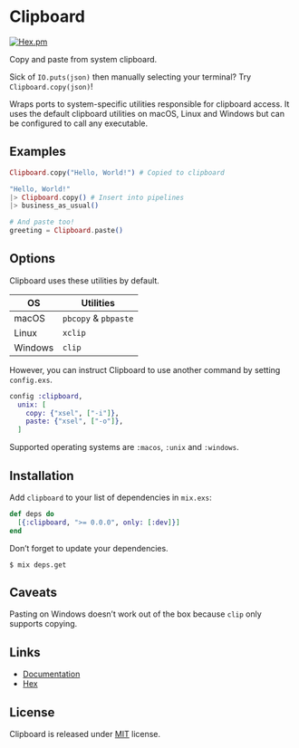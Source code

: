 # Clipboard

[![Hex.pm](https://img.shields.io/hexpm/v/clipboard.svg)](https://hex.pm/packages/clipboard)

Copy and paste from system clipboard.

Sick of `IO.puts(json)` then manually selecting your terminal? Try `Clipboard.copy(json)`!

Wraps ports to system-specific utilities responsible for clipboard access. It uses the default
clipboard utilities on macOS, Linux and Windows but can be configured to call any executable.

## Examples

```elixir
Clipboard.copy("Hello, World!") # Copied to clipboard

"Hello, World!"
|> Clipboard.copy() # Insert into pipelines
|> business_as_usual()

# And paste too!
greeting = Clipboard.paste()
```

## Options

Clipboard uses these utilities by default.

| OS      | Utilities            |
|---------|----------------------|
| macOS   | `pbcopy` & `pbpaste` |
| Linux   | `xclip`              |
| Windows | `clip`               |

However, you can instruct Clipboard to use another command by setting `config.exs`.

```elixir
config :clipboard,
  unix: [
    copy: {"xsel", ["-i"]},
    paste: {"xsel", ["-o"]},
  ]
```

Supported operating systems are `:macos`, `:unix` and `:windows`.


## Installation

Add `clipboard` to your list of dependencies in `mix.exs`:

```elixir
def deps do
  [{:clipboard, ">= 0.0.0", only: [:dev]}]
end
```

Don’t forget to update your dependencies.

```
$ mix deps.get
```

## Caveats

Pasting on Windows doesn’t work out of the box because `clip` only supports copying.

## Links

* [Documentation][1]
* [Hex][2]

## License

Clipboard is released under [MIT][3] license.

[1]: https://hexdocs.pm/clipboard/Clipboard.html

[2]: https://hex.pm/packages/clipboard

[3]: https://github.com/jayjun/clipboard/blob/master/LICENSE.md
